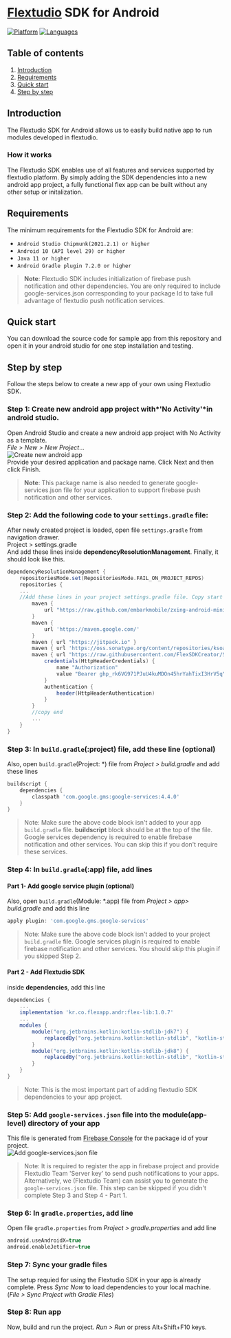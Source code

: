 # [Flextudio](https://flextudio.com) SDK for Android

[![Platform](https://img.shields.io/badge/platform-android-orange.svg)](https://github.com/FlexSDKUser/FlexApp-Andriod)
[![Languages](https://img.shields.io/badge/language-java-orange.svg)](https://github.com/FlexSDKUser/FlexApp-Andriod)


## Table of contents

1.  [Introduction](#introduction)
1.  [Requirements](#requirements)
1.  [Quick start](#quick-start)
1.  [Step by step](#step-by-step)


## Introduction

The Flextudio SDK for Android allows us to easily build native app to run modules developed in flextudio.
<br />

### How it works

The Flextudio SDK enables use of all features and services supported by flextudio platform. By simply adding the SDK dependencies into a new android app project, a fully functional flex app can be built without any other setup or initalization.

## Requirements

The minimum requirements for the Flextudio SDK for Android are:
- `Android Studio Chipmunk(2021.2.1) or higher`
- `Android 10 (API level 29) or higher`
- `Java 11 or higher`
- `Android Gradle plugin 7.2.0 or higher`

> **Note**: Flextudio SDK includes initialization of firebase push notification and other dependencies. You are only required to include google-services.json corresponding to your package Id to take full advantage of flextudio push notification services.

## Quick start

You can download the source code for sample app from this repository and open it in your android studio for one step installation and testing.

## Step by step
Follow the steps below to create a new app of your own using Flextudio SDK.

### Step 1:  Create new android app project with*'No Activity'*in android studio.
Open Android Studio and create a new android app project with No Activity as a template.  
_File > New > New Project_…  
![Create new android app](https://create-s3-test1.s3.ap-northeast-2.amazonaws.com/readme-andr-sdk/CreateProj.png "Create new android app")  
Provide your desired application and package name.
Click Next and then click Finish.
> **Note**: This package name is also needed to generate google-services.json file for your application to support firebase push notification and other services.


### Step 2: Add the following code to your `settings.gradle` file:
After newly created project is loaded, open file `settings.gradle` from navigation drawer.  
Project > settings.gradle  
And add these lines inside **dependencyResolutionManagement**. Finally, it should look like this.
```gradle
dependencyResolutionManagement {
    repositoriesMode.set(RepositoriesMode.FAIL_ON_PROJECT_REPOS)
    repositories {
    ...
	//Add these lines in your project settings.gradle file. Copy start
        maven {
            url "https://raw.github.com/embarkmobile/zxing-android-minimal/mvn-repo/maven-repository/"
        }
        maven {
            url 'https://maven.google.com/'
        }
        maven { url "https://jitpack.io" }
        maven { url 'https://oss.sonatype.org/content/repositories/ksoap2-android-releases' }
        maven { url "https://raw.githubusercontent.com/FlexSDKCreator/SDK_Andriod/main"
            credentials(HttpHeaderCredentials) {
                name "Authorization"
                value "Bearer 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"
            }
            authentication {
                header(HttpHeaderAuthentication)
            }
        }
		//copy end
		...
    }
}

```
### Step 3: In `build.gradle`(:project) file,  add  these line (optional)
Also, open `build.gradle`(Project: *) file from _Project > build.gradle_ and add these lines
```gradle
buildscript {
    dependencies {
        classpath 'com.google.gms:google-services:4.4.0'
    }
}
```
> Note: Make sure the above code block isn't added to your app `build.gradle` file. **buildscript** block should be at the top of the file. Google services dependency is required to enable firebase notification and other services. You can skip this if you don't require these services.

### Step 4: In `build.gradle`(:app) file,  add  lines

#### Part 1- Add google service plugin (optional)
Also, open `build.gradle`(Module: *.app) file from _Project > app> build.gradle_ and add this line
```gradle
apply plugin: 'com.google.gms.google-services'
```

> Note: Make sure the above code block isn't added to your project `build.gradle` file. Google services plugin is required to enable firebase notification and other services. You should skip this plugin if you skipped Step 2.

#### Part 2 - Add Flextudio SDK
inside **dependencies**, add this line
```gradle
dependencies {
	...
	implementation 'kr.co.flexapp.andr:flex-lib:1.0.7'
	...
	modules {
        module("org.jetbrains.kotlin:kotlin-stdlib-jdk7") {
            replacedBy("org.jetbrains.kotlin:kotlin-stdlib", "kotlin-stdlib-jdk7 is now part of kotlin-stdlib")
        }
        module("org.jetbrains.kotlin:kotlin-stdlib-jdk8") {
            replacedBy("org.jetbrains.kotlin:kotlin-stdlib", "kotlin-stdlib-jdk8 is now part of kotlin-stdlib")
        }
    }
}
```
> Note: This is the most important part of adding flextudio SDK dependencies to your app project.

### Step 5: Add `google-services.json` file into the module(app-level) directory of your app  
This file is generated from [Firebase Console](https://console.firebase.google.com/ "Firebase Console") for the package id of your project.  
![Add google-services.json file](https://create-s3-test1.s3.ap-northeast-2.amazonaws.com/readme-andr-sdk/googlesvc.png "Add google-services.json file")
> Note: It is required to register the app in firebase project and provide Flextudio Team 'Server key' to send push notifiications to your apps. Alternatively, we (Flextudio Team) can assist you to generate the  `google-services.json` file. This step can be skipped if you didn't complete Step 3 and Step 4 - Part 1.

### Step 6: In `gradle.properties`, add  line
Open file `gradle.properties` from _Project > gradle.properties_ and add  line
```gradle
android.useAndroidX=true
android.enableJetifier=true
```
### Step 7: Sync your gradle files
The setup requied for using the Flextudio SDK in your app is already complete. Press *Sync Now* to load dependencies to your local machine. (_File > Sync Project with Gradle Files_)

### Step 8: Run app
Now, build  and run the project.
_Run >   Run_ or  press Alt+Shift+F10 keys.

